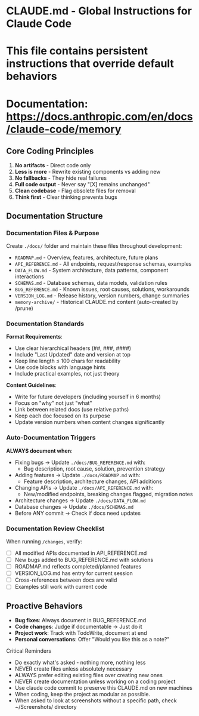 # CLAUDE.md - Global Instructions for Claude Code
  # This file contains persistent instructions that override default behaviors
  # Documentation: https://docs.anthropic.com/en/docs/claude-code/memory

  ## Core Coding Principles
  1. **No artifacts** - Direct code only
  2. **Less is more** - Rewrite existing components vs adding new
  3. **No fallbacks** - They hide real failures
  4. **Full code output** - Never say "[X] remains unchanged"
  5. **Clean codebase** - Flag obsolete files for removal
  6. **Think first** - Clear thinking prevents bugs

  ## Documentation Structure
  ### Documentation Files & Purpose
  Create `./docs/` folder and maintain these files throughout development:
  - `ROADMAP.md` - Overview, features, architecture, future plans
  - `API_REFERENCE.md` - All endpoints, request/response schemas, examples
  - `DATA_FLOW.md` - System architecture, data patterns, component interactions
  - `SCHEMAS.md` - Database schemas, data models, validation rules
  - `BUG_REFERENCE.md` - Known issues, root causes, solutions, workarounds
  - `VERSION_LOG.md` - Release history, version numbers, change summaries
  - `memory-archive/` - Historical CLAUDE.md content (auto-created by /prune)

  ### Documentation Standards
  **Format Requirements**:
  - Use clear hierarchical headers (##, ###, ####)
  - Include "Last Updated" date and version at top
  - Keep line length ≤ 100 chars for readability
  - Use code blocks with language hints
  - Include practical examples, not just theory

  **Content Guidelines**:
  - Write for future developers (including yourself in 6 months)
  - Focus on "why" not just "what"
  - Link between related docs (use relative paths)
  - Keep each doc focused on its purpose
  - Update version numbers when content changes significantly

  ### Auto-Documentation Triggers
  **ALWAYS document when**:
  - Fixing bugs → Update `./docs/BUG_REFERENCE.md` with:
    - Bug description, root cause, solution, prevention strategy
  - Adding features → Update `./docs/ROADMAP.md` with:
    - Feature description, architecture changes, API additions
  - Changing APIs → Update `./docs/API_REFERENCE.md` with:
    - New/modified endpoints, breaking changes flagged, migration notes
  - Architecture changes → Update `./docs/DATA_FLOW.md`
  - Database changes → Update `./docs/SCHEMAS.md`
  - Before ANY commit → Check if docs need updates

  ### Documentation Review Checklist
  When running `/changes`, verify:
  - [ ] All modified APIs documented in API_REFERENCE.md
  - [ ] New bugs added to BUG_REFERENCE.md with solutions
  - [ ] ROADMAP.md reflects completed/planned features
  - [ ] VERSION_LOG.md has entry for current session
  - [ ] Cross-references between docs are valid
  - [ ] Examples still work with current code

  ## Proactive Behaviors
  - **Bug fixes**: Always document in BUG_REFERENCE.md
  - **Code changes**: Judge if documentable → Just do it
  - **Project work**: Track with TodoWrite, document at end
  - **Personal conversations**: Offer "Would you like this as a note?"

  Critical Reminders

  - Do exactly what's asked - nothing more, nothing less
  - NEVER create files unless absolutely necessary
  - ALWAYS prefer editing existing files over creating new ones
  - NEVER create documentation unless working on a coding project
  - Use claude code commit to preserve this CLAUDE.md on new machines
  - When coding, keep the project as modular as possible.
  - When asked to look at screenshots without a specific path, check ~/Screenshots/ directory
